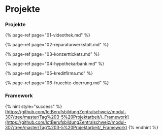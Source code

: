 # Projekte

### Projekte

{% page-ref page="01-videothek.md" %}

{% page-ref page="02-reparaturwerkstatt.md" %}

{% page-ref page="03-konzerttickets.md" %}

{% page-ref page="04-hypothekarbank.md" %}

{% page-ref page="05-kreditfirma.md" %}

{% page-ref page="06-fruechte-doerrung.md" %}

### Framework

{% hint style="success" %}
[https://github.com/IctBerufsbildungZentralschweiz/modul-307/tree/master/Tag%203-5%20Projektarbeit/\_Framework](https://github.com/IctBerufsbildungZentralschweiz/modul-307/tree/master/Tag%203-5%20Projektarbeit/_Framework)
{% endhint %}


